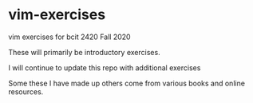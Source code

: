 # vim-exercises

vim exercises for bcit 2420 Fall 2020

These will primarily be introductory exercises.

I will continue to update this repo with additional exercises

Some these I have made up others come from various books and online resources.
